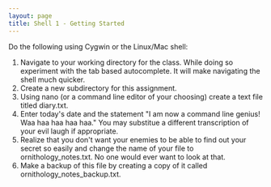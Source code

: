 ```yaml
---
layout: page
title: Shell 1 - Getting Started
---
```


Do the following using Cygwin or the Linux/Mac shell:

1.  Navigate to your working directory for the class. While doing so
    experiment with the tab based autocomplete. It will make navigating
    the shell much quicker.
2.  Create a new subdirectory for this assignment.
3.  Using nano (or a command line editor of your choosing) create a text
    file titled diary.txt.
4.  Enter today's date and the statement "I am now a command line
    genius! Waa haa haa haa haa." You may substitue a different
    transcription of your evil laugh if appropriate.
5.  Realize that you don't want your enemies to be able to find out your
    secret so easily and change the name of your file to
    ornithology_notes.txt. No one would ever want to look at that.
6.  Make a backup of this file by creating a copy of it called
    ornithology_notes_backup.txt.

